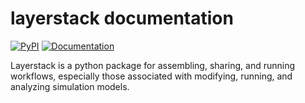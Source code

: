 layerstack documentation
========================

[![PyPI](https://img.shields.io/pypi/v/layerstack.svg)](https://pypi.python.org/pypi/layerstack/)
[![Documentation](https://img.shields.io/badge/docs-ready-blue.svg)](https://smart-ds.github.io/layerstack/)

Layerstack is a python package for assembling, sharing, and running workflows, 
especially those associated with modifying, running, and analyzing simulation 
models.
